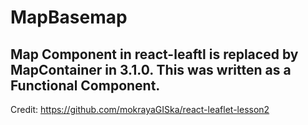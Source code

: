# MapBasemap
## Map Component in react-leaftl is replaced by MapContainer in 3.1.0. This was written as a Functional Component. 
Credit: https://github.com/mokrayaGISka/react-leaflet-lesson2
